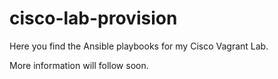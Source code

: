# cisco-lab-provision
Here you find the Ansible playbooks for my Cisco Vagrant Lab.

More information will follow soon.
